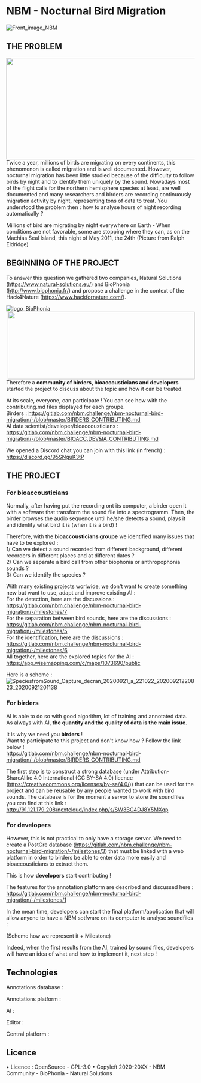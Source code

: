 # NBM - Nocturnal Bird Migration

![Front_image_NBM](/uploads/b7354c7e72f564900939999b817b2cd8/Front_image_NBM.png)

## THE PROBLEM ##
<img align="right" width="600" height="270" src="/uploads/ec07a2b80dd785cfb1494efa40d25890/SpeciesfromSound_birdfalloutRalphEldridgemachiassealisland_20200921160702_20200921141043__1_.jpg">

Twice a year, millions of birds are migrating on every continents, this phenomenon is called migration and is well documented. However, nocturnal migration has been little studied because of the difficulty to follow birds by night and to identify them uniquely by the sound. Nowadays most of the flight calls for the northern hemisphere species at least, are well documented and many researchers and birders are recording continuously migration activity by night, representing tons of data to treat. 
You understood the problem then : how to analyse hours of night recording automatically ? 

Millions of bird are migrating by night everywhere on Earth - When conditions are not favorable, some are stopping where they can, as on the Machias Seal Island, this night of May 2011, the 24th (Picture from Ralph Eldridge)
<br>
## BEGINNING OF THE PROJECT ##

To answer this question we gathered two companies, Natural Solutions (https://www.natural-solutions.eu/) and BioPhonia (http://www.biophonia.fr/) and propose a challenge in the context of the Hack4Nature (https://www.hackfornature.com/).

![logo_BioPhonia](/uploads/7ad014a872620614846256079ef1fe9c/logo_BioPhonia.jpg)
<img align="right" width="500" height="180" src="/uploads/e974f8f4715b4bbb5d766e5f97d4e821/logo_NS_fond-blanc.webp">

<br>

Therefore a **community of birders, bioaccousticians and developers** started the project to discuss about the topic and how it can be treated. 

At its scale, everyone, can participate ! You can see how with the contributing.md files displayed for each groupe. <br>
Birders : https://gitlab.com/nbm.challenge/nbm-nocturnal-bird-migration/-/blob/master/BIRDERS_CONTRIBUTING.md <br>
AI data scientist/developer/bioaccousticians : https://gitlab.com/nbm.challenge/nbm-nocturnal-bird-migration/-/blob/master/BIOACC,DEV&IA_CONTRIBUTING.md <br>

We opened a Discord chat you can join with this link (in french) : https://discord.gg/95SNguK3tP 

## THE PROJECT ##

### For bioaccousticians ###

Normally, after having put the recording ont its computer, a birder open it with a software that transform the sound file into a spectrogramm. 
Then, the birder browses the audio sequence until he/she detects a sound, plays it and identify what bird it is (when it is a bird) ! 

Therefore, with the **bioaccousticians groupe** we identified many issues that have to be explored : <br>
1/ Can we detect a sound recorded from different background, different recorders in different places and at different dates ? 
<br>
2/ Can we separate a bird call from other biophonia or anthropophonia sounds ? 
<br>
3/ Can we identify the species ?
<br>

With many existing projects worlwide, we don't want to create something new but want to use, adapt and improve existing AI :  
    For the detection, here are the discussions :  https://gitlab.com/nbm.challenge/nbm-nocturnal-bird-migration/-/milestones/7
    <br>
    For the separation between bird sounds, here are the discussions :  https://gitlab.com/nbm.challenge/nbm-nocturnal-bird-migration/-/milestones/5
    <br>
    For the identification, here are the discussions : https://gitlab.com/nbm.challenge/nbm-nocturnal-bird-migration/-/milestones/6
    <br>
All together, here are the explored topics for the AI : https://app.wisemapping.com/c/maps/1073690/public 

Here is a scheme : 
![SpeciesfromSound_Capture_decran_20200921_a_221022_20200921220823_20200921201138](/uploads/bb19c399eb66f97eab18b6b86ab26234/SpeciesfromSound_Capture_decran_20200921_a_221022_20200921220823_20200921201138.jpg)

### For birders ###

AI is able to do so with good algorithm, lot of training and annotated data. 
As always with AI, **the quantity and the quality of data is the main issue**. 

It is why we need you **birders** ! <br>
Want to participate to this project and don't know how ? Follow the link below ! <br>
https://gitlab.com/nbm.challenge/nbm-nocturnal-bird-migration/-/blob/master/BIRDERS_CONTRIBUTING.md <br>

The first step is to construct a strong database  (under Attribution-ShareAlike 4.0 International (CC BY-SA 4.0) licence (https://creativecommons.org/licenses/by-sa/4.0/)) that can be used for the project and can be reusable by any people wanted to work with bird sounds. 
The database is for the moment a servor to store the soundfiles you can find at this link : http://91.121.179.208/nextcloud/index.php/s/SW3BG4DJ8Y5MXqp

### For developers ###

However, this is not practical to only have a storage servor. We need to create a PostGre database (https://gitlab.com/nbm.challenge/nbm-nocturnal-bird-migration/-/milestones/3) that must be linked with a web platform in order to birders be able to enter data more easily and bioaccousticians to extract them. 

This is how **developers** start contributing !  

The features for the annotation platform are described and discussed here : https://gitlab.com/nbm.challenge/nbm-nocturnal-bird-migration/-/milestones/1 

In the mean time, developers can start the final platform/application that will allow anyone to have a NBM sotfware on its computer to analyse soundfiles : 

(Scheme how we represent it + Milestone)

Indeed, when the first results from the AI, trained by sound files, developers will have an idea of what and how to implement it, next step ! 

## Technologies ##

Annotations database : 

Annotations platform : 

AI : 

Editor : 

Central platform : 

## Licence ## 

• Licence : OpenSource - GPL-3.0
• Copyleft 2020-20XX - NBM Community - BioPhonia - Natural Solutions
 
